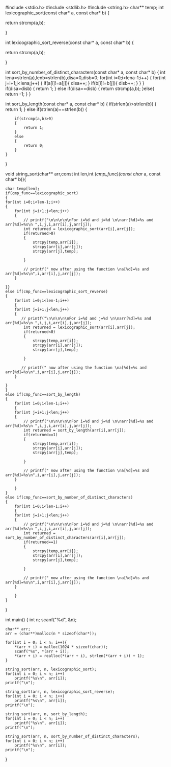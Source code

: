 #include <stdio.h>
#include <stdlib.h>
#include <string.h>
 char** temp;
int lexicographic_sort(const char* a, const char* b) {

return strcmp(a,b);
     
}

int lexicographic_sort_reverse(const char* a, const char* b) {
    
return strcmp(a,b);

}

int sort_by_number_of_distinct_characters(const char* a, const char* b) {
    int lena=strlen(a),lenb=strlen(b),disa=0,disb=0;
    for(int i=0;i<lena-1;i++)
    {
        for(int j=i+1;j<lena;j++)
        {
            if(a[i]!=a[j]){
                disa++;
            }
            if(b[i]!=b[j]){
                disb++;
            }
        }
    }
    if(disa>disb)
    {
        return 1;
    }
    else if(disa==disb)
    {
        return strcmp(a,b);
    }else{
        return -1;
    }
}

int sort_by_length(const char* a, const char* b) {
    if(strlen(a)>strlen(b))
    {
        return 1;
    }
    else if(strlen(a)==strlen(b))
    {
        
        if(strcmp(a,b)>0)
        {
            return 1;
        }
        else 
        {
            return 0;
        }
    }
}

void string_sort(char** arr,const int len,int (*cmp_func)(const char* a, const char* b)){
    
    char temp[len];
    if(cmp_func==lexicographic_sort)
    { 
    for(int i=0;i<len-1;i++) 
    { 
        for(int j=i+1;j<len;j++)
        {   
            // printf("\n\n\n\n\nFor i=%d and j=%d \n\narr[%d]=%s and arr[%d]=%s\n ",i,j,i,arr[i],j,arr[j]);
            int returned = lexicographic_sort(arr[i],arr[j]);
            if(returned>0)
            {
                strcpy(temp,arr[i]);
                strcpy(arr[i],arr[j]);
                strcpy(arr[j],temp);
                
            }
            
            // printf(" now after using the function \na[%d]=%s and arr[%d]=%s\n",i,arr[i],j,arr[j]);
        }
        
    }}
    else if(cmp_func==lexicographic_sort_reverse)
    {    
        for(int i=0;i<len-1;i++)
        { 
        for(int j=i+1;j<len;j++)
        {   
           // printf("\n\n\n\n\nFor i=%d and j=%d \n\narr[%d]=%s and arr[%d]=%s\n ",i,j,i,arr[i],j,arr[j]);
            int returned = lexicographic_sort(arr[i],arr[j]);
            if(returned<0)
            {
                strcpy(temp,arr[i]);
                strcpy(arr[i],arr[j]);
                strcpy(arr[j],temp);
                
            }
            
           // printf(" now after using the function \na[%d]=%s and arr[%d]=%s\n",i,arr[i],j,arr[j]);
        }
        
    }
    }
    else if(cmp_func==sort_by_length)
    {
        for(int i=0;i<len-1;i++)
        { 
        for(int j=i+1;j<len;j++)
        {   
            // printf("\n\n\n\n\nFor i=%d and j=%d \n\narr[%d]=%s and arr[%d]=%s\n ",i,j,i,arr[i],j,arr[j]);
            int returned = sort_by_length(arr[i],arr[j]);
            if(returned==1)
            {
                strcpy(temp,arr[i]);
                strcpy(arr[i],arr[j]);
                strcpy(arr[j],temp);
                
            }
            
            // printf(" now after using the function \na[%d]=%s and arr[%d]=%s\n",i,arr[i],j,arr[j]);
        }
        
        }
    }
    else if(cmp_func==sort_by_number_of_distinct_characters)
    {
        for(int i=0;i<len-1;i++)
        { 
        for(int j=i+1;j<len;j++)
        {   
            // printf("\n\n\n\n\nFor i=%d and j=%d \n\narr[%d]=%s and arr[%d]=%s\n ",i,j,i,arr[i],j,arr[j]);
            int returned = sort_by_number_of_distinct_characters(arr[i],arr[j]);
            if(returned==1)
            {
                strcpy(temp,arr[i]);
                strcpy(arr[i],arr[j]);
                strcpy(arr[j],temp);
                
            }
            
            // printf(" now after using the function \na[%d]=%s and arr[%d]=%s\n",i,arr[i],j,arr[j]);
        }
        
        }
    }
   
}


int main() 
{
    int n;
    scanf("%d", &n);
  
    char** arr;
	arr = (char**)malloc(n * sizeof(char*));
  
    for(int i = 0; i < n; i++){
        *(arr + i) = malloc(1024 * sizeof(char));
        scanf("%s", *(arr + i));
        *(arr + i) = realloc(*(arr + i), strlen(*(arr + i)) + 1);
    }
  
    string_sort(arr, n, lexicographic_sort);
    for(int i = 0; i < n; i++)
        printf("%s\n", arr[i]);
    printf("\n");

    string_sort(arr, n, lexicographic_sort_reverse);
    for(int i = 0; i < n; i++)
        printf("%s\n", arr[i]); 
    printf("\n");

    string_sort(arr, n, sort_by_length);
    for(int i = 0; i < n; i++)
        printf("%s\n", arr[i]);    
    printf("\n");

    string_sort(arr, n, sort_by_number_of_distinct_characters);
    for(int i = 0; i < n; i++)
        printf("%s\n", arr[i]); 
    printf("\n");
}
